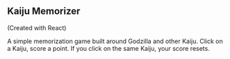 ## Kaiju Memorizer

(Created with React)

A simple memorization game built around Godzilla and other Kaiju. Click on a Kaiju, score a point. If you click on the same Kaiju, your score resets.